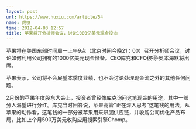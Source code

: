 ```yaml
---
layout: post
url: https://www.huxiu.com/article/54
name: 虎嗅
time: 2012-04-03 12:57
title: 苹果将开分析师会议，讨论1000亿美元现金投向
---
```

苹果将在美国东部时间周一上午9点（北京时间今晚21：00）召开分析师会议，讨论如何利用公司拥有的1000亿美元现金储备。CEO库克和CFO彼得·奥本海默将出席。

苹果表示，公司将不会展望本季度业绩，也不会讨论处理现金流之外的其他任何问题。

2月份的苹果年度股东大会上，投资者曾经像库克询问这笔现金的用途，其中一部分人渴望进行分红。库克当时回答说，苹果高管“正在深入思考”这笔钱的用法。从苹果的动作看，这笔钱的一部分被苹果用来巩固供应链，并收购公司优化产品布局，比如上个月500万美元收购应用搜索引擎Chomp。

